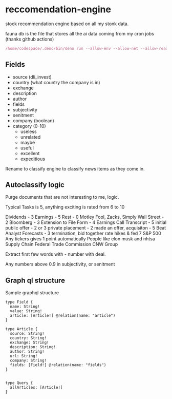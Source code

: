 # reccomendation-engine
stock recommendation engine based on all my stonk data.

fauna db is the file that stores all the ai data coming from my cron jobs (thanks github actions)

```js
/home/codespace/.deno/bin/deno run --allow-env --allow-net --allow-read fauna.ts
```

## Fields

* source (dli_invest)
* country (what country the company is in)
* exchange
* description
* author
* fields
* subjectivity
* senitment
* company (boolean)
* category (0-10)
  * useless
  * unrelated
  * maybe
  * useful
  * excellent
  * expeditious


Rename to classify engine to classify news items as they come in.


## Autoclassify logic

Purge documents that are not interesting to me, logic.

Typical Tasks is 5, anything exciting is rated from 6 to 10

Dividends - 3
Earnings - 5
Rest - 0
Motley Fool, Zacks, Simply Wall Street - 2
Bloomberg - 3
Extension to File Form - 4
Earnings Call Transcript - 5
initial public offer - 2 or 3
private placement - 2
made an offer, acquisiton - 5
Beat Analyst Forecasts - 3
termination, bid together
rate hikes & fed 7
S&P 500
Any tickers gives 1 point automatically
People like elon musk and nhtsa
Supply Chain
Federal Trade Commission
CNW Group

Extract first few words with -
number with deal.


Any numbers above 0.9 in subjectivity, or senitment

## Graph ql structure

Sample graphql structure 

```gql
type Field {
  name: String!
  value: String!
  article: [Article!] @relation(name: "article")
} 

type Article {
  source: String!
  country: String!
  exchange: String!
  description: String!
  author: String!
  url: String!
  company: String!
  fields: [Field!] @relation(name: "fields")
}


type Query {
  allArticles: [Article!]
}
```



